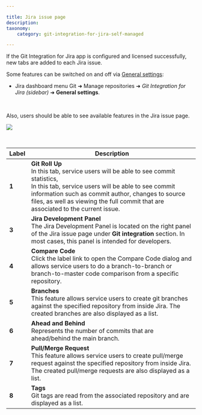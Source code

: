 ```yaml
---

title: Jira issue page
description:
taxonomy:
    category: git-integration-for-jira-self-managed

---
```

If the Git Integration for Jira app is configured and licensed successfully, new tabs are added to each Jira issue.

<div class="bbb-callout bbb--tip">
    <div class="irow">
    <div class="ilogobox">
        <span class="logoimg"></span>
    </div>
    <div class="imsgbox">
        Some features can be switched on and off via <a href='/git-integration-for-jira-self-managed/general-settings-docs/'>General settings</a>:
        <ul>
            <li>Jira dashboard menu Git ➜ Manage repositories ➜ <i>Git Integration for Jira (sidebar)</i> ➜ <b>General settings</b>.</li>
        </ul>
    </div>
    </div>
</div>
<br>

Also, users should be able to see available features in the Jira issue page.

![](https://bigbrassband.atlassian.net/wiki/download/attachments/1930398870/gitserver-jira-issue-page-sample.png?version=1&modificationDate=1630642910535&cacheVersion=1&api=v2)

<br>

| **Label** | **Description** |
| --- | --- |
| **1** | **Git Roll Up** <br>In this tab, service users will be able to see commit statistics, <br>In this tab, service users will be able to see commit information such as commit author, changes to source files, as well as viewing the full commit that are associated to the current issue. |
| **3** | **Jira Development Panel** <br>The Jira Development Panel is located on the right panel of the Jira issue page under **Git integration** section. In most cases, this panel is intended for developers. |
| **4** | **Compare Code** <br>Click the label link to open the Compare Code dialog and allows service users to do a branch-to-branch or branch-to-master code comparison from a specific repository. |
| **5** | **Branches** <br>This feature allows service users to create git branches against the specified repository from inside Jira. The created branches are also displayed as a list. |
| **6** | **Ahead and Behind** <br>Represents the number of commits that are ahead/behind the main branch. |
| **7** | **Pull/Merge Request** <br>This feature allows service users to create pull/merge request against the specified repository from inside Jira. The created pull/merge requests are also displayed as a list. |
| **8** | **Tags** <br>Git tags are read from the associated repository and are displayed as a list. |

